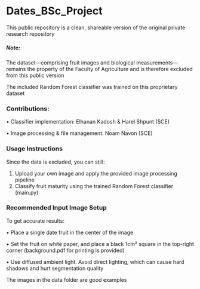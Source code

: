 # Dates_BSc_Project
This public repository is a clean, shareable version of the original private research repository
##### Note:
The dataset—comprising fruit images and biological measurements—remains the property of the Faculty of Agriculture and is therefore excluded from this public version

The included Random Forest classifier was trained on this proprietary dataset

### Contributions:

•	Classifier implementation: Elhanan Kadosh & Harel Shpunt (SCE)

•	Image processing & file management: Noam Navon (SCE)

### Usage Instructions

Since the data is excluded, you can still:
1.	Upload your own image and apply the provided image processing pipeline
2.	Classify fruit maturity using the trained Random Forest classifier (main.py)

### Recommended Input Image Setup

To get accurate results:

•	Place a single date fruit in the center of the image

•	Set the fruit on white paper, and place a black 1cm² square in the top-right corner (background.pdf for printing is provided)

•	Use diffused ambient light. Avoid direct lighting, which can cause hard shadows and hurt segmentation quality

The images in the data folder are good examples
